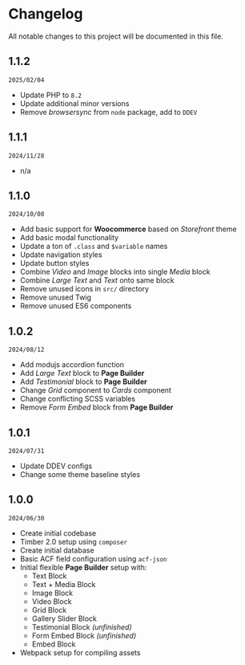 # Changelog

All notable changes to this project will be documented in this file.

## 1.1.2
`2025/02/04`
- Update PHP to `8.2`
- Update additional minor versions
- Remove _browsersync_ from `node` package, add to `DDEV`

## 1.1.1
`2024/11/28`
- n/a

## 1.1.0
`2024/10/08`
- Add basic support for **Woocommerce** based on _Storefront_ theme
- Add basic modal functionality
- Update a ton of `.class` and `$variable` names
- Update navigation styles
- Update button styles
- Combine _Video_ and _Image_ blocks into single _Media_ block
- Combine _Large Text_ and _Text_ onto same block
- Remove unused icons in `src/` directory
- Remove unused Twig
- Remove unused ES6 components

## 1.0.2
`2024/08/12`
- Add modujs accordion function
- Add _Large Text_ block to **Page Builder**
- Add _Testimonial_ block to **Page Builder**
- Change _Grid_ component to _Cards_ component
- Change conflicting SCSS variables
- Remove _Form Embed_ block from **Page Builder**

## 1.0.1
`2024/07/31`
- Update DDEV configs
- Change some theme baseline styles

## 1.0.0
`2024/06/30`
- Create initial codebase
- Timber 2.0 setup using `composer`
- Create initial database
- Basic ACF field configuration using `acf-json`
- Initial flexible **Page Builder** setup with:
  - Text Block
  - Text + Media Block
  - Image Block
  - Video Block
  - Grid Block
  - Gallery Slider Block
  - Testimonial Block _(unfinished)_
  - Form Embed Block _(unfinished)_
  - Embed Block
- Webpack setup for compiling assets
